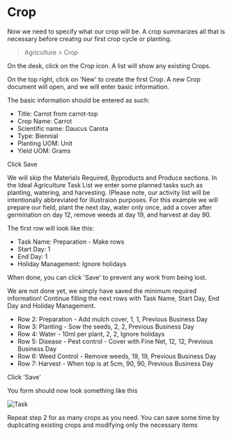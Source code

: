 # Crop 

Now we need to specify what our crop will be. A crop summarizes all that is necessary before creatng our first crop cycle or planting.

> Agriculture > Crop

On the desk, click on the Crop icon. A list will show any existing Crops.

On the top right, click on 'New'  to create the first Crop. A new Crop document will open, and we will enter basic information.

The basic information should be entered as such:

* Title: Carrot from carrot-top
* Crop Name: Carrot
* Scientific name: Daucus Carota
* Type: Biennial
* Planting UOM: Unit
* Yield UOM: Grams

Click Save 

We will skip the Materials Required, Byproducts and Produce sections. In the Ideal Agriculture Task List we enter some planned tasks such as planting, watering, and harvesting. (Please note, our activity list will be intentionally abbreviated for illustraion purposes. For this example we will prepare our field, plant the next day, water only once, add a cover after germination on day 12, remove weeds at day 19, and harvest at day 90.

The first row will look like this:

* Task Name: Preparation - Make rows
* Start Day: 1
* End Day: 1
* Holiday Management: Ignore holidays

When done, you can click 'Save' to prevent any work from being lost.

We are not done yet, we simply have saved the minimum required information!
Continue filling the next rows with Task Name, Start Day, End Day and Holiday Management.


* Row 2: Preparation - Add mulch cover, 1, 1, Previous Business Day
* Row 3: Planting - Sow the seeds, 2, 2, Previous Business Day
* Row 4: Water - 10ml per plant, 2, 2, Ignore holidays
* Row 5: Disease - Pest control - Cover with Fine Net, 12, 12, Previous Business Day
* Row 6: Weed Control - Remove weeds, 19, 19, Previous Business Day
* Row 7: Harvest - When top is at 5cm, 90, 90, Previous Business Day

Click 'Save'

You form should now look something like this

<img class="screenshot" alt="Task" src="/docs/assets/img/agriculture/crops_and_land/crop.png">

Repeat step 2 for as many crops as you need. You can save some time by duplicating existing crops and modifying only the necessary items